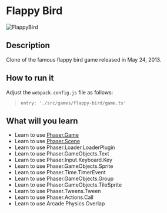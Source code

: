 # Flappy Bird

![FlappyBird](https://github.com/digitsensitive/phaser3-typescript/blob/master/src/games/flappy-bird/assets/readme/README.gif)

## Description

Clone of the famous flappy bird game released in May 24, 2013.

## How to run it

Adjust the `webpack.config.js` file as follows:
> `entry: './src/games/flappy-bird/game.ts'`

## What will you learn

* Learn to use [Phaser.Game](https://github.com/digitsensitive/phaser3-typescript/blob/master/cheatsheets/boot/game.md)
* Learn to use [Phaser.Scene](https://github.com/digitsensitive/phaser3-typescript/blob/master/cheatsheets/scene-config.md)
* Learn to use Phaser.Loader.LoaderPlugin
* Learn to use Phaser.GameObjects.Text
* Learn to use Phaser.Input.Keyboard.Key
* Learn to use Phaser.GameObjects.Sprite
* Learn to use Phaser.Time.TimerEvent
* Learn to use Phaser.GameObjects.Group
* Learn to use Phaser.GameObjects.TileSprite
* Learn to use Phaser.Tweens.Tween
* Learn to use Phaser.Actions.Call
* Learn to use Arcade Physics Overlap
